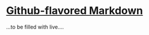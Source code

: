 # [Github-flavored Markdown](https://guides.github.com/features/mastering-markdown/)

...to be filled with live....
